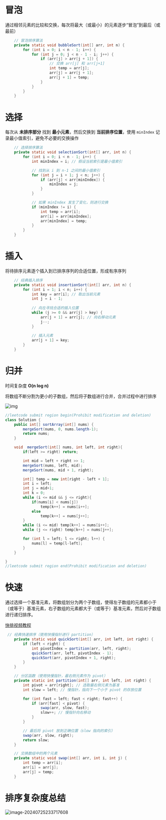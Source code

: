 # 冒泡

通过相邻元素的比较和交换，每次将最大（或最小）的元素逐步“冒泡”到最后（或最前）

```java
    // 冒泡排序算法
    private static void bubbleSort(int[] arr, int n) {
        for (int i = 0; i < n - 1; i++) {
            for (int j = 0; j < n - 1 - i; j++) {
                if (arr[j] > arr[j + 1]) {
                    // 交换 arr[j] 和 arr[j+1]
                    int temp = arr[j];
                    arr[j] = arr[j + 1];
                    arr[j + 1] = temp;
                }
            }
        }
    }

```



# 选择

每次从 **未排序部分** 找到 **最小元素**，然后交换到 **当前排序位置**，使用 `minIndex` 记录最小值索引，避免不必要的交换操作

```java
    // 选择排序算法
    private static void selectionSort(int[] arr, int n) {
        for (int i = 0; i < n - 1; i++) {
            int minIndex = i; // 假设当前索引是最小值索引

            // 找到从 i 到 n-1 之间的最小值索引
            for (int j = i + 1; j < n; j++) {
                if (arr[j] < arr[minIndex]) {
                    minIndex = j;
                }
            }

            // 如果 minIndex 发生了变化，则进行交换
            if (minIndex != i) {
                int temp = arr[i];
                arr[i] = arr[minIndex];
                arr[minIndex] = temp;
            }
        }
    }

```



# 插入

将待排序元素逐个插入到已排序序列的合适位置，形成有序序列

```java
    // 经典插入排序
    private static void insertionSort(int[] arr, int n) {
        for (int i = 1; i < n; i++) {
            int key = arr[i]; // 取出当前元素
            int j = i - 1;
            
            // 向左寻找合适的插入位置
            while (j >= 0 && arr[j] > key) {
                arr[j + 1] = arr[j]; // 向右移动元素
                j--;
            }
            
            // 插入元素
            arr[j + 1] = key;
        }
    }

```



# 归并

时间复杂度 **O(n log n)**

将数组不断分割为更小的子数组，然后将子数组进行合并，合并过程中进行排序

![img](https://developer.qcloudimg.com/http-save/yehe-9735680/d044df1aa39b97f2ff9a2ae57a682038.png)

```java
//leetcode submit region begin(Prohibit modification and deletion)
class Solution {
    public int[] sortArray(int[] nums) {
        mergeSort(nums, 0, nums.length-1);
        return nums;
    }

    void  mergeSort(int[] nums, int left, int right){
        if(left >= right) return;

        int mid = left + right >> 1;
        mergeSort(nums, left, mid);
        mergeSort(nums, mid + 1, right);

        int[] temp = new int[right - left + 1];
        int i = left;
        int j = mid+1;
        int k = 0;
        while (i <= mid && j <= right){
            if(nums[i] < nums[j])
                temp[k++] = nums[i++];
            else
                temp[k++] = nums[j++];
        }
        while (i <= mid) temp[k++] = nums[i++];
        while (j <= right) temp[k++] = nums[j++];

        for (int l = left; l <= right; l++) {
            nums[l] = temp[l-left];
        }
    }

}
//leetcode submit region end(Prohibit modification and deletion)

```



# 快速

通过选择一个基准元素，将数组划分为两个子数组，使得左子数组的元素都小于（或等于）基准元素，右子数组的元素都大于（或等于）基准元素，然后对子数组进行递归排序。

[快排视频教程](https://www.bilibili.com/video/BV1Um421J7UC/?spm_id_from=333.337.search-card.all.click&vd_source=55c287a81883465b30c11b1feb8b72c3)

```java
 // 经典快速排序（使用快慢指针进行 partition）
    private static void quickSort(int[] arr, int left, int right) {
        if (left < right) {
            int pivotIndex = partition(arr, left, right);
            quickSort(arr, left, pivotIndex - 1);
            quickSort(arr, pivotIndex + 1, right);
        }
    }

    // 分区函数（使用快慢指针，最右侧元素作为 pivot）
    private static int partition(int[] arr, int left, int right) {
        int pivot = arr[right]; // 选取最右侧元素为基准
        int slow = left; // 慢指针，指向下一个小于 pivot 的存放位置

        for (int fast = left; fast < right; fast++) {
            if (arr[fast] < pivot) {
                swap(arr, slow, fast);
                slow++; // 慢指针向右移动
            }
        }

        // 最后将 pivot 放到正确位置（slow 指向的索引）
        swap(arr, slow, right);
        return slow;
    }

    // 交换数组中的两个元素
    private static void swap(int[] arr, int i, int j) {
        int temp = arr[i];
        arr[i] = arr[j];
        arr[j] = temp;
    }

```





# 排序复杂度总结

![image-20240725233717608](https://cdn.xiaolincoding.com//picgo/image-20240725233717608.png)
